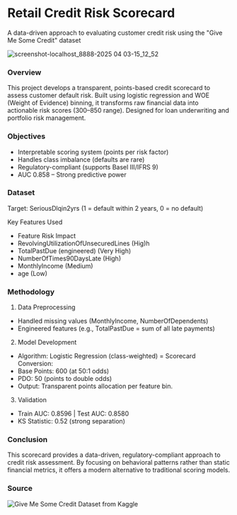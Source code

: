 # Retail Credit Risk Scorecard

A data-driven approach to evaluating customer credit risk using the "Give Me Some Credit" dataset

![screenshot-localhost_8888-2025 04 03-15_12_52](https://github.com/user-attachments/assets/940976ba-0926-4b9c-ae48-0e16a9ee1167)

### Overview

This project develops a transparent, points-based credit scorecard to assess customer default risk. Built using logistic regression and WOE (Weight of Evidence) binning, it transforms raw financial data into actionable risk scores (300–850 range). Designed for loan underwriting and portfolio risk management.

### Objectives

- Interpretable scoring system (points per risk factor)
-  Handles class imbalance (defaults are rare)
-  Regulatory-compliant (supports Basel III/IFRS 9)
- AUC 0.858 – Strong predictive power

### Dataset

Target: SeriousDlqin2yrs (1 = default within 2 years, 0 = no default)

Key Features Used

- Feature	Risk Impact
- RevolvingUtilizationOfUnsecuredLines	(Hig)h
- TotalPastDue (engineered)	(Very High)
- NumberOfTimes90DaysLate	(High)
- MonthlyIncome	(Medium)
- age	(Low)

### Methodology

1. Data Preprocessing
- Handled missing values (MonthlyIncome, NumberOfDependents)
- Engineered features (e.g., TotalPastDue = sum of all late payments)

2. Model Development
- Algorithm: Logistic Regression (class-weighted)
= Scorecard Conversion:
- Base Points: 600 (at 50:1 odds)
- PDO: 50 (points to double odds)
- Output: Transparent points allocation per feature bin.

3. Validation
- Train AUC: 0.8596 | Test AUC: 0.8580
- KS Statistic: 0.52 (strong separation)

### Conclusion

This scorecard provides a data-driven, regulatory-compliant approach to credit risk assessment. By focusing on behavioral patterns rather than static financial metrics, it offers a modern alternative to traditional scoring models.

### Source

![Give Me Some Credit Dataset from Kaggle](https://www.kaggle.com/c/GiveMeSomeCredit)
